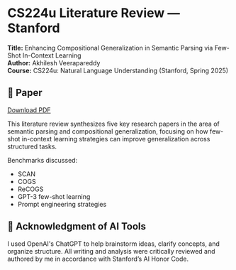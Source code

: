 # CS224u Literature Review — Stanford

**Title:** Enhancing Compositional Generalization in Semantic Parsing via Few-Shot In-Context Learning  
**Author:** Akhilesh Veerapareddy  
**Course:** CS224u: Natural Language Understanding (Stanford, Spring 2025)  

## 📄 Paper

[Download PDF](Akhilesh_Veerapareddy_CS224u_LitReview.pdf)

This literature review synthesizes five key research papers in the area of semantic parsing and compositional generalization, focusing on how few-shot in-context learning strategies can improve generalization across structured tasks.

Benchmarks discussed:  
- SCAN  
- COGS  
- ReCOGS  
- GPT-3 few-shot learning  
- Prompt engineering strategies

## 🤖 Acknowledgment of AI Tools

I used OpenAI's ChatGPT to help brainstorm ideas, clarify concepts, and organize structure. All writing and analysis were critically reviewed and authored by me in accordance with Stanford’s AI Honor Code.
